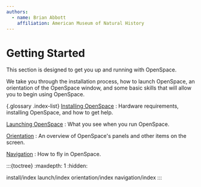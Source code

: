 ```yaml
---
authors:
  - name: Brian Abbott
    affiliation: American Museum of Natural History
---
```



# Getting Started

This section is designed to get you up and running with OpenSpace.

We take you through the installation process, how to launch OpenSpace, an orientation of the OpenSpace window, and some basic skills that will allow you to begin using OpenSpace.

{.glossary .index-list}
[Installing OpenSpace](./install/index)
: Hardware requirements, installing OpenSpace, and how to get help.

[Launching OpenSpace](./launch/index)
: What you see when you run OpenSpace.

[Orientation](./orientation/index)
: An overview of OpenSpace's panels and other items on the screen.

[Navigation](./navigation/index)
: How to fly in OpenSpace.


:::{toctree}
:maxdepth: 1
:hidden:

install/index
launch/index
orientation/index
navigation/index
:::

